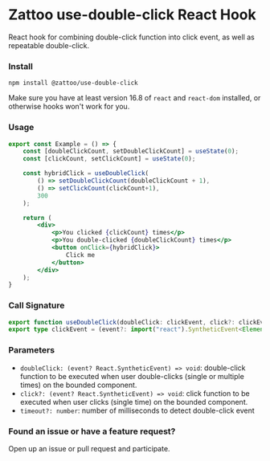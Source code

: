 # Zattoo use-double-click React Hook
React hook for combining double-click function into click event, as well as repeatable double-click.

### Install

```shell
npm install @zattoo/use-double-click
```

Make sure you have at least version 16.8 of `react` and `react-dom` installed, or otherwise hooks won't work for you.

### Usage
```jsx
export const Example = () => {
    const [doubleClickCount, setDoubleClickCount] = useState(0);
    const [clickCount, setClickCount] = useState(0);

    const hybridClick = useDoubleClick(
        () => setDoubleClickCount(doubleClickCount + 1),
        () => setClickCount(clickCount+1),
        300
    );

    return (
        <div>
            <p>You clicked {clickCount} times</p>
            <p>You double-clicked {doubleClickCount} times</p>
            <button onClick={hybridClick}>
                Click me
            </button>
        </div>
    );
}
```

### Call Signature

```typescript
export function useDoubleClick(doubleClick: clickEvent, click?: clickEvent, timeout?: number): clickEvent;
export type clickEvent = (event?: import("react").SyntheticEvent<Element, Event>) => any;
```

### Parameters
- `doubleClick: (event? React.SyntheticEvent) => void`: double-click function to be executed when user double-clicks (single or multiple times) on the bounded component.
- `click?: (event? React.SyntheticEvent) => void`: click function to be executed when user clicks (single time) on the bounded component.
- `timeout?: number`: number of milliseconds to detect double-click event

### Found an issue or have a feature request?

Open up an issue or pull request and participate.

